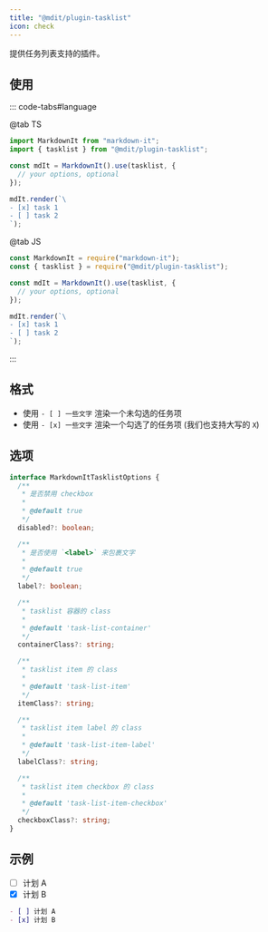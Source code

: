 ```yaml
---
title: "@mdit/plugin-tasklist"
icon: check
---
```


提供任务列表支持的插件。

<!-- more -->

## 使用

::: code-tabs#language

@tab TS

```ts
import MarkdownIt from "markdown-it";
import { tasklist } from "@mdit/plugin-tasklist";

const mdIt = MarkdownIt().use(tasklist, {
  // your options, optional
});

mdIt.render(`\
- [x] task 1
- [ ] task 2
`);
```

@tab JS

```js
const MarkdownIt = require("markdown-it");
const { tasklist } = require("@mdit/plugin-tasklist");

const mdIt = MarkdownIt().use(tasklist, {
  // your options, optional
});

mdIt.render(`\
- [x] task 1
- [ ] task 2
`);
```

:::

## 格式

- 使用 `- [ ] 一些文字` 渲染一个未勾选的任务项
- 使用 `- [x] 一些文字` 渲染一个勾选了的任务项 (我们也支持大写的 `X`)

## 选项

```ts
interface MarkdownItTasklistOptions {
  /**
   * 是否禁用 checkbox
   *
   * @default true
   */
  disabled?: boolean;

  /**
   * 是否使用 `<label>` 来包裹文字
   *
   * @default true
   */
  label?: boolean;

  /**
   * tasklist 容器的 class
   *
   * @default 'task-list-container'
   */
  containerClass?: string;

  /**
   * tasklist item 的 class
   *
   * @default 'task-list-item'
   */
  itemClass?: string;

  /**
   * tasklist item label 的 class
   *
   * @default 'task-list-item-label'
   */
  labelClass?: string;

  /**
   * tasklist item checkbox 的 class
   *
   * @default 'task-list-item-checkbox'
   */
  checkboxClass?: string;
}
```

## 示例

- [ ] 计划 A
- [x] 计划 B

```md
- [ ] 计划 A
- [x] 计划 B
```
